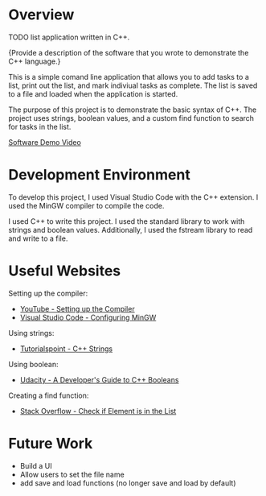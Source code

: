 # Overview

TODO list application written in C++.

{Provide a description of the software that you wrote to demonstrate the C++ language.}

This is a simple comand line application that allows you to add tasks to a list, print out the list, and mark indiviual tasks as complete. The list is saved to a file and loaded when the application is started.

The purpose of this project is to demonstrate the basic syntax of C++. The project uses strings, boolean values, and a custom find function to search for tasks in the list.


[Software Demo Video](http://youtube.link.goes.here)

# Development Environment

To develop this project, I used Visual Studio Code with the C++ extension. I used the MinGW compiler to compile the code.

I used C++ to write this project. I used the standard library to work with strings and boolean values. Additionally, I used the fstream library to read and write to a file.

# Useful Websites

Setting up the compiler:
- [YouTube - Setting up the Compiler](https://www.youtube.com/watch?v=qeEcV6u1kV4&t=24s)
- [Visual Studio Code - Configuring MinGW](https://code.visualstudio.com/docs/cpp/config-mingw)

Using strings:
- [Tutorialspoint - C++ Strings](https://www.tutorialspoint.com/cplusplus/cpp_strings.htm)

Using boolean:
- [Udacity - A Developer's Guide to C++ Booleans](https://www.udacity.com/blog/2021/06/a-developers-guide-to-c-booleans.html)

Creating a find function:
- [Stack Overflow - Check if Element is in the List](https://stackoverflow.com/questions/24139428/check-if-element-is-in-the-list-contains)

# Future Work

- Build a UI
- Allow users to set the file name
- add save and load functions (no longer save and load by default)